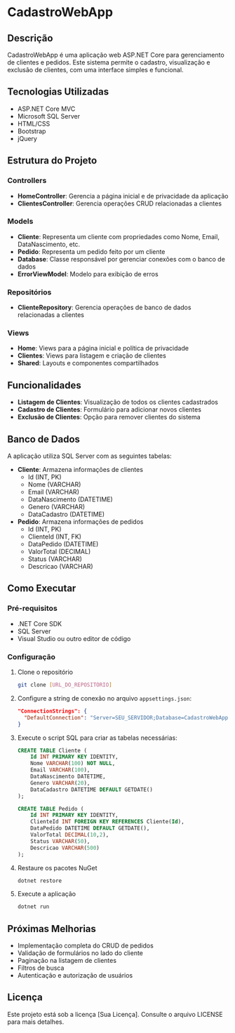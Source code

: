 # CadastroWebApp

## Descrição
CadastroWebApp é uma aplicação web ASP.NET Core para gerenciamento de clientes e pedidos. Este sistema permite o cadastro, visualização e exclusão de clientes, com uma interface simples e funcional.

## Tecnologias Utilizadas
- ASP.NET Core MVC
- Microsoft SQL Server
- HTML/CSS
- Bootstrap
- jQuery

## Estrutura do Projeto

### Controllers
- **HomeController**: Gerencia a página inicial e de privacidade da aplicação
- **ClientesController**: Gerencia operações CRUD relacionadas a clientes

### Models
- **Cliente**: Representa um cliente com propriedades como Nome, Email, DataNascimento, etc.
- **Pedido**: Representa um pedido feito por um cliente
- **Database**: Classe responsável por gerenciar conexões com o banco de dados
- **ErrorViewModel**: Modelo para exibição de erros

### Repositórios
- **ClienteRepository**: Gerencia operações de banco de dados relacionadas a clientes

### Views
- **Home**: Views para a página inicial e política de privacidade
- **Clientes**: Views para listagem e criação de clientes
- **Shared**: Layouts e componentes compartilhados

## Funcionalidades
- **Listagem de Clientes**: Visualização de todos os clientes cadastrados
- **Cadastro de Clientes**: Formulário para adicionar novos clientes
- **Exclusão de Clientes**: Opção para remover clientes do sistema

## Banco de Dados
A aplicação utiliza SQL Server com as seguintes tabelas:
- **Cliente**: Armazena informações de clientes
  - Id (INT, PK)
  - Nome (VARCHAR)
  - Email (VARCHAR)
  - DataNascimento (DATETIME)
  - Genero (VARCHAR)
  - DataCadastro (DATETIME)
- **Pedido**: Armazena informações de pedidos
  - Id (INT, PK)
  - ClienteId (INT, FK)
  - DataPedido (DATETIME)
  - ValorTotal (DECIMAL)
  - Status (VARCHAR)
  - Descricao (VARCHAR)

## Como Executar

### Pré-requisitos
- .NET Core SDK
- SQL Server
- Visual Studio ou outro editor de código

### Configuração
1. Clone o repositório
   ```bash
   git clone [URL_DO_REPOSITÓRIO]
   ```

2. Configure a string de conexão no arquivo `appsettings.json`:
   ```json
   "ConnectionStrings": {
     "DefaultConnection": "Server=SEU_SERVIDOR;Database=CadastroWebApp;Trusted_Connection=True;MultipleActiveResultSets=true"
   }
   ```

3. Execute o script SQL para criar as tabelas necessárias:
   ```sql
   CREATE TABLE Cliente (
       Id INT PRIMARY KEY IDENTITY,
       Nome VARCHAR(100) NOT NULL,
       Email VARCHAR(100),
       DataNascimento DATETIME,
       Genero VARCHAR(20),
       DataCadastro DATETIME DEFAULT GETDATE()
   );

   CREATE TABLE Pedido (
       Id INT PRIMARY KEY IDENTITY,
       ClienteId INT FOREIGN KEY REFERENCES Cliente(Id),
       DataPedido DATETIME DEFAULT GETDATE(),
       ValorTotal DECIMAL(10,2),
       Status VARCHAR(50),
       Descricao VARCHAR(500)
   );
   ```

4. Restaure os pacotes NuGet
   ```bash
   dotnet restore
   ```

5. Execute a aplicação
   ```bash
   dotnet run
   ```

## Próximas Melhorias
- Implementação completa do CRUD de pedidos
- Validação de formulários no lado do cliente
- Paginação na listagem de clientes
- Filtros de busca
- Autenticação e autorização de usuários

## Licença
Este projeto está sob a licença [Sua Licença]. Consulte o arquivo LICENSE para mais detalhes.
